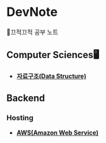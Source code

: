 # DevNote

📒끄적끄적 공부 노트

## Computer Sciences🖥️

- [**자료구조(Data Structure)**](/Data%20Structure/Data%20Structure%20Learning%20Guide.md)

## Backend
### Hosting
- [**AWS(Amazon Web Service)**](./Backend/Hosting/AWS/AWS%20Learning%20Guide.md)
